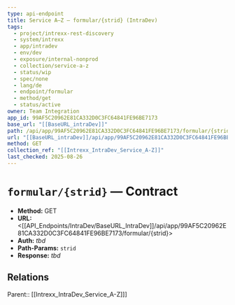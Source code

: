 ```yaml
---
type: api-endpoint
title: Service A–Z — formular/{strid} (IntraDev)
tags:
  - project/intrexx-rest-discovery
  - system/intrexx
  - app/intradev
  - env/dev
  - exposure/internal-nonprod
  - collection/service-a-z
  - status/wip
  - spec/none
  - lang/de
  - endpoint/formular
  - method/get
  - status/active
owner: Team Integration
app_id: 99AF5C20962E81CA332D0C3FC64841FE96BE7173
base_url: "[[BaseURL_intraDev]]"
path: /api/app/99AF5C20962E81CA332D0C3FC64841FE96BE7173/formular/{strid}
url: "[[BaseURL_intraDev]]/api/app/99AF5C20962E81CA332D0C3FC64841FE96BE7173/formular/{strid}"
method: GET
collection_ref: "[[Intrexx_IntraDev_Service_A-Z]]"
last_checked: 2025-08-26
---
```


# `formular/{strid}` — Contract
- **Method:** GET  
- **URL:** <[[API_Endpoints/IntraDev/BaseURL_IntraDev]]/api/app/99AF5C20962E81CA332D0C3FC64841FE96BE7173/formular/{strid}>  
- **Auth:** _tbd_  
- **Path-Params:** `strid`  
- **Response:** _tbd_

## Relations
Parent:: [[Intrexx_IntraDev_Service_A-Z]]]
